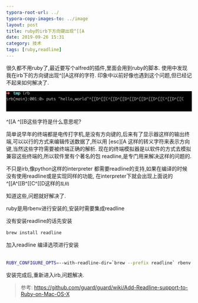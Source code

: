 ```yaml
---
typora-root-url: ../
typora-copy-images-to: ../image
layout: post
title: ruby的irb下方向键出现^[[A
date: 2019-09-26 15:31
category: 技术
tags: [ruby,readline]
---
```




很久都不用ruby了,最近要写个alfred的插件,里面会用到ruby的脚本. 使用中发现我在irb下的方向键出现^[[A这样的字符. 印象中以前好像也遇到这个问题,但已经记不起来如何解决了.

![image-20190926153437386](/image/image-20190926153437386.png)

^[[A ^[[B这些字符是什么意思呢? 

简单说早年的终端都是电传打字机,是没有方向键的,后来有了显示器这样的输出终端,可以以行的方式来编辑传送数据了,所以用 [esc][A 这样的转义字符来表示方向键,当然这些字符需要被终端正确的解析. 现在的终端模拟器是以软件的方式去模拟兼容这些终端的,所以软件里有个著名的包 readline,是专门用来解决这样的问题的. 

不只是irb,像python这样的interpreter 都需要readline的支持,如果在编译的时候没有使用readline或是实现同样的功能, 在interpreter下就会出现上面说的^[[A^[[B^[[C^[[D这样的`乱码`



知道这些,问题就好解决了.

ruby是用rbenv进行安装的,安装时需要集成readline

没有安装readline的话先安装

```sh
brew install readline
```

加入readline 编译选项进行安装

```sh

RUBY_CONFIGURE_OPTS=--with-readline-dir=`brew --prefix readline` rbenv install 2.5.1
```

安装完成后,重新进入irb,问题解决.



>参考: https://github.com/guard/guard/wiki/Add-Readline-support-to-Ruby-on-Mac-OS-X